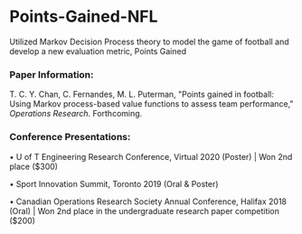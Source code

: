 # Points-Gained-NFL
Utilized Markov Decision Process theory to model the game of football and develop a new evaluation metric, Points Gained

### Paper Information:

T. C. Y. Chan, C. Fernandes, M. L. Puterman, "Points gained in football: Using Markov process-based value functions to assess team performance," *Operations Research*. Forthcoming.

### Conference Presentations:

•	U of T Engineering Research Conference, Virtual 2020 (Poster) | Won 2nd place ($300)

•	Sport Innovation Summit, Toronto 2019 (Oral & Poster)

•	Canadian Operations Research Society Annual Conference, Halifax 2018 (Oral) | Won 2nd place in the undergraduate research paper competition ($200)  
